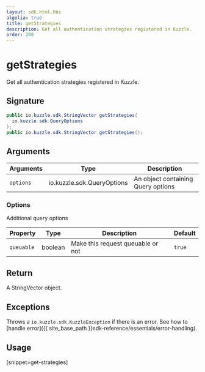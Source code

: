 ```yaml
---
layout: sdk.html.hbs
algolia: true
title: getStrategies
description: Get all authentication strategies registered in Kuzzle.
order: 200
---
```


# getStrategies

Get all authentication strategies registered in Kuzzle.

## Signature

```java
public io.kuzzle.sdk.StringVector getStrategies(
  io.kuzzle.sdk.QueryOptions
);
public io.kuzzle.sdk.StringVector getStrategies();
```

## Arguments

| Arguments    | Type    | Description
|--------------|---------|-------------
| `options`  | io.kuzzle.sdk.QueryOptions    | An object containing Query options

### **Options**

Additional query options

| Property     | Type    | Description                       | Default |
| ---------- | ------- | --------------------------------- | ------- |
| `queuable` | boolean | Make this request queuable or not | `true`  |

## Return

A StringVector object.

## Exceptions

Throws a `io.kuzzle.sdk.KuzzleException` if there is an error. See how to [handle error]({{ site_base_path }}sdk-reference/essentials/error-handling).

## Usage

[snippet=get-strategies]
